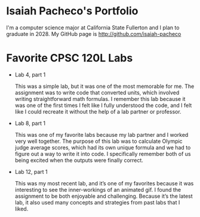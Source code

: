 
# Isaiah Pacheco's Portfolio

I'm a computer science major at California State Fullerton and I plan to graduate in 2028. My GitHub page is http://github.com/isaiah-pacheco

# Favorite CPSC 120L Labs

* Lab 4, part 1

    This was a simple lab, but it was one of the most memorable for me. The assignment was to write code that converted units, which involved writing straightforward math formulas. I remember this lab because it was one of the first times I felt like I fully understood the code, and I felt like I could recreate it without the help of a lab partner or professor. 

* Lab 8, part 1

    This was one of my favorite labs because my lab partner and I worked very well together. The purpose of this lab was to calculate Olympic judge average scores, which had its own unique formula and we had to figure out a way to write it into code. I specifically remember both of us being excited when the outputs were finally correct. 

* Lab 12, part 1

    This was my most recent lab, and it’s one of my favorites because it was interesting to see the inner-workings of an animated gif. I found the assignment to be both enjoyable and challenging. Because it’s the latest lab, it also used many concepts and strategies from past labs that I liked.

